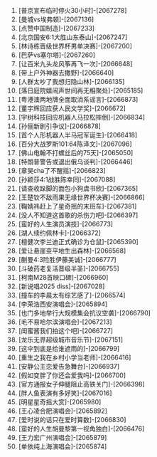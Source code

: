 
1. [普京宣布临时停火30小时]-[2067278]
1. [曼城vs埃弗顿]-[2067136]
1. [点赞中国制造]-[2067233]
1. [北京国安6:1大胜山东泰山]-[2067247]
1. [林诗栋晋级世界杯男单决赛]-[2067200]
1. [巴萨vs塞尔塔]-[2067260]
1. [让百米九头龙风筝再飞一次]-[2066648]
1. [带上户外神器去撒野]-[2066640]
1. [人群太吵了我想归隐山林]-[2066135]
1. [落日庭院嬉闹声世间再无相聚处]-[2065185]
1. [粤港澳两地牌全面取消系谣言]-[2066873]
1. [董宇辉回应获人民文学奖]-[2066672]
1. [宇树科技回应机器人马拉松摔倒]-[2066834]
1. [孙俪新剧引争议]-[2066878]
1. [首个人形机器人半马冠军诞生]-[2066418]
1. [百分大战罗斯101:64陈泽文]-[2067096]
1. [佛山电翰不打螺丝后的75天]-[2065050]
1. [特朗普警告或退出俄乌谈判]-[2066446]
1. [章昊cha了不醒摇]-[2066823]
1. [孙颖莎4:1战胜陈幸同]-[2067088]
1. [请查收跺脚的面包小狗虞书欣]-[2067365]
1. [王楚钦不敌雨果无缘世界杯决赛]-[2066866]
1. [鞠婧祎赶上了星奇摇的末班车]-[2067381]
1. [没人不知道这首歌的杀伤力吧]-[2066397]
1. [蛮好的人生演员演技]-[2066773]
1. [湖人续约佩林卡]-[2066372]
1. [檀健次李兰迪正式确诊为仓鼠]-[2065390]
1. [爱让悬崖变平地生出森林]-[2066568]
1. [蒯曼4:3险胜伊藤美诚]-[2066777]
1. [斗破药老复活晋级半圣]-[2066755]
1. [柯南M28首映口碑]-[2066960]
1. [新说唱2025 diss]-[2067028]
1. [撞车的李晨太有综艺感了]-[2066574]
1. [李荣浩西安演唱会]-[2065894]
1. [也门多地举行大规模集会抗议空袭]-[2066790]
1. [毛不易哈尔滨演唱会]-[2067213]
1. [闺蜜酱我们拍这个吧]-[2066727]
1. [龙乐无界超级城市音乐节]-[2067151]
1. [这伞到底是给谁遮雨的]-[2066799]
1. [重生之我在乡村小学当老师]-[2066416]
1. [安静公主恋爱告急舞台]-[2066937]
1. [假如变胖了你还会爱我吗]-[2066700]
1. [官方通报女子伸腿阻止高铁关门]-[2066398]
1. [胖人鱼表演有多好笑]-[2067016]
1. [明星星奇摇大赏]-[2065980]
1. [王心凌合肥演唱会]-[2065892]
1. [爱时说的话只在爱时算数]-[2066830]
1. [蛮好的人生胡曼黎第一视角独白]-[2066476]
1. [王力宏广州演唱会]-[2065879]
1. [单依纯上海演唱会]-[2065874]